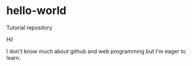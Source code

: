 # hello-world
Tutorial repository

Hi!

I don't know much about github and web programming but I'm eager to learn.
